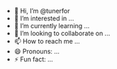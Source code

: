 - 👋 Hi, I’m @tunerfor
- 👀 I’m interested in ...
- 🌱 I’m currently learning ...
- 💞️ I’m looking to collaborate on ...
- 📫 How to reach me ...
- 😄 Pronouns: ...
- ⚡ Fun fact: ...

<!---
tunerfor/tunerfor is a ✨ special ✨ repository because its `README.md` (this file) appears on your GitHub profile.
You can click the Preview link to take a look at your changes.
--->
